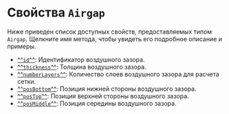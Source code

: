 # Свойства `Airgap`
Ниже приведен список доступных свойств, предоставляемых типом `Airgap`. Щелкните имя метода, чтобы увидеть его подробное описание и примеры.

- [^^`id`^^](./id.md): Идентификатор воздушного зазора.
- [^^`thickness`^^](./thickness.md): Толщина воздушного зазора.
- [^^`numberLayers`^^](./numberLayers.md): Количество слоев воздушного зазора для расчета сетки.
- [^^`posBottom`^^](./posBottom.md): Позиция нижней стороны воздушного зазора.
- [^^`posTop`^^](./posTop.md): Позиция верхней стороны воздушного зазора.
- [^^`posMiddle`^^](./posMiddle.md): Позиция середины воздушного зазора.

